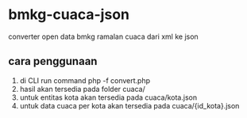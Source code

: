 # bmkg-cuaca-json
converter open data bmkg ramalan cuaca dari xml ke json

## cara penggunaan 
1. di CLI run command php -f convert.php 
2. hasil akan tersedia pada folder cuaca/
3. untuk entitas kota akan tersedia pada cuaca/kota.json
4. untuk data cuaca per kota akan tersedia pada cuaca/{id_kota}.json
